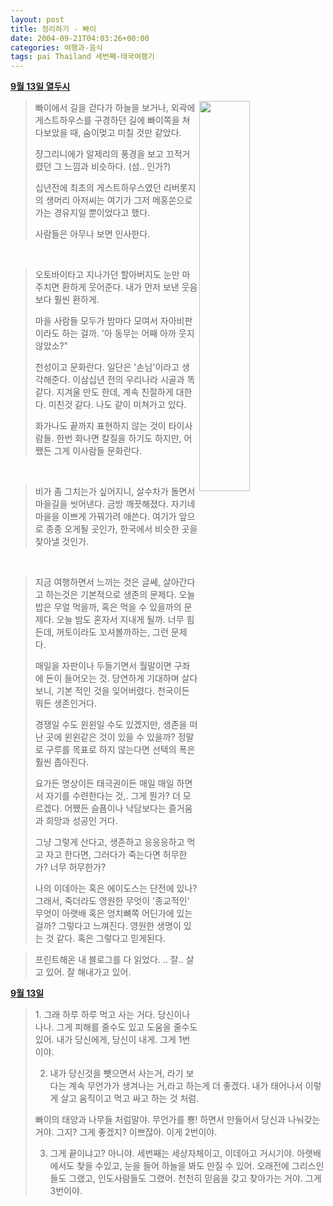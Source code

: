 ```yaml
---
layout: post
title: 정리하기 - 빠이
date: 2004-09-21T04:03:26+00:00
categories: 여행과-음식
tags: pai Thailand 세번째-태국여행기
---
```

<span style="text-decoration: underline;"><strong>9월 13일 열두시</strong></span>

<div class="box"><a href="http://www.flickr.com/photos/jinto/3230352305/"><img alt="" src="http://farm4.static.flickr.com/3435/3230352305_d23d1d4efa.jpg" align="right" width=40% /></a>
<blockquote>빠이에서 길을 걷다가 하늘을 보거나, 외곽에 게스트하우스를 구경하던 길에 빠이쪽을 쳐다보았을 때, 숨이멎고 미칠 것만 같았다.

쟝그리니에가 알제리의 풍경을 보고 끄적거렸던 그 느낌과 비슷하다. (섬.. 인가?)

십년전에 최초의 게스트하우스였던 리버롯지의 생머리 아저씨는 여기가 그저 메홍쏜으로 가는 경유지일 뿐이었다고 했다.

사람들은 아무나 보면 인사한다.</blockquote>
&nbsp;
<blockquote>오토바이타고 지나가던 할아버지도 눈만 마주치면 환하게 웃어준다. 내가 먼저 보낸 웃음보다 훨씬 환하게.

마을 사람들 모두가 밤마다 모여서 자아비판이라도 하는 걸까. '아 동무는 어째 아까 웃지 않았소?"

천성이고 문화란다. 일단은 '손님'이라고 생각해준다. 이삼십년 전의 우리나라 시골과 똑같다. 지겨울 만도 한데, 계속 친절하게 대한다. 미친것 같다. 나도 같이 미쳐가고 있다.

화가나도 끝까지 표현하지 않는 것이 타이사람들. 한번 화나면 칼질을 하기도 하지만, 어쨌든 그게 이사람들 문화란다.</blockquote>
</div>

&nbsp;

<blockquote>비가 좀 그치는가 싶어지니, 살수차가 돌면서 마을길을 씻어낸다. 금방 깨끗해졌다. 자기네 마을을 이쁘게 가꿔가려 애쓴다. 여기가 앞으로 종종 오게될 곳인가, 한국에서 비슷한 곳을 찾아낼 것인가.</blockquote>

&nbsp;

<blockquote>지금 여행하면서 느끼는 것은 글쎄, 살아간다고 하는것은 기본적으로 생존의 문제다. 오늘 밥은 무얼 먹을까, 혹은 먹을 수 있을까의 문제다. 오늘 밤도 혼자서 지내게 될까. 너무 힘든데, 꺼토이라도 꼬셔볼까하는, 그런 문제다.

매일을 자판이나 두들기면서 월말이면 구좌에 돈이 들어오는 것. 당연하게 기대하며 살다보니, 기본 적인 것을 잊어버렸다. 천국이든 뭐든 생존인거다.

경쟁일 수도 윈윈일 수도 있겠지만, 생존을 떠난 곳에 윈윈같은 것이 있을 수 있을까? 정말로 구루를 목표로 하지 않는다면 선택의 폭은 훨씬 좁아진다.

요가든 명상이든 태극권이든 매일 매일 하면서 자기를 수련한다는 것,. 그게 뭔가? 더 모르겠다. 어쨌든 슬픔이나 낙담보다는 즐거움과 희망과 성공인 거다.

그냥 그렇게 산다고, 생존하고 응응응하고 먹고 자고 한다면, 그러다가 죽는다면 허무한가? 너무 허무한가?

나의 이데아는 혹은 에이도스는 단전에 있나? 그래서, 죽더라도 영원한 무엇이 '종교적인' 무엇이 아랫배 혹은 엉치뼈쪽 어딘가에 있는 걸까? 그렇다고 느껴진다. 영원한 생명이 있는 것 같다. 혹은 그렇다고 믿게된다.</blockquote>

<blockquote>프린트해온 내 블로그를 다 읽었다. .. 잘.. 살고 있어. 잘 해내가고 있어.</blockquote>

<span style="text-decoration: underline;"><strong>9월 13일</strong></span>

<div class="box">
<blockquote>1. 그래 하루 하루 먹고 사는 거다. 당신이나 나나. 그게 피해를 줄수도 있고 도움을 줄수도 있어. 내가 당신에게, 당신이 내게. 그게 1번이야.

2. 내가 당신것을 뺏으면서 사는거, 라기 보다는 계속 무언가가 생겨나는 거,라고 하는게 더 좋겠다. 내가 태어나서 이렇게 살고 움직이고 먹고 싸고 하는 것 처럼.

빠이의 태양과 나무들 처럼말야. 무언가를 뿅! 하면서 만들어서 당신과 나눠갖는 거야. 그지? 그게 좋겠지? 이쁘잖아. 이게 2번이야.

3. 그게 끝이냐고? 아니야. 세번째는 세상자체이고, 이데아고 거시기야. 아랫배에서도 찾을 수있고, 눈을 들어 하늘을 봐도 만질 수 있어. 오래전에 그리스인들도 그랬고, 인도사람들도 그랬어. 천천히 믿음을 갖고 찾아가는 거야. 그게 3번이야.</blockquote>
&nbsp;

</div>
